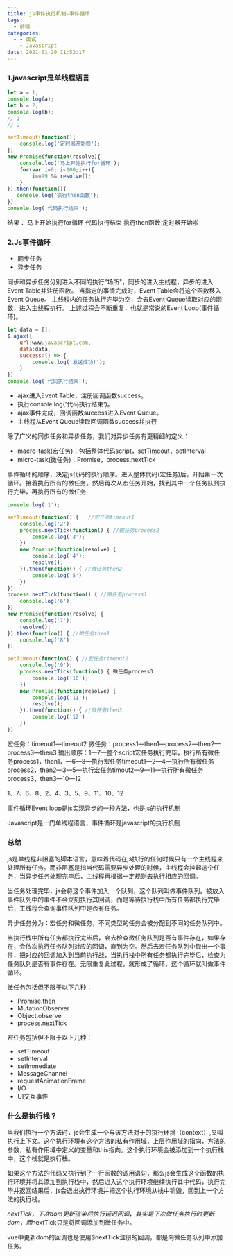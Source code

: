 ```yaml
---
title: js事件执行机制-事件循环
tags:
  - 前端
categories:
  - - 面试
    - Javascript
date: 2021-01-20 11:52:17
---
```


### 1.javascript是单线程语言

```javascript
let a = 1;
console.log(a);
let b = 2;
console.log(b);
// 1
// 2

setTimeout(function(){
    console.log('定时器开始啦');
})
new Promise(function(resolve){
    console.log('马上开始执行for循环');
    for(var i=0; i<100;i++){
        i==99 && resolve();
    }
}).then(function(){
   console.log('执行then函数');
});
console.log('代码执行结束');
```

结果：
马上开始执行for循环
代码执行结束
执行then函数
定时器开始啦

### 2.Js事件循环

+ 同步任务
+ 异步任务

同步和异步任务分别进入不同的执行"场所"，同步的进入主线程，异步的进入Event Table并注册函数。
当指定的事情完成时，Event Table会将这个函数移入Event Queue。
主线程内的任务执行完毕为空，会去Event Queue读取对应的函数，进入主线程执行。
上述过程会不断重复，也就是常说的Event Loop(事件循环)。

```javascript
let data = [];
$.ajax({
    url:www.javascript.com,
    data:data,
    success:() => {
        console.log('发送成功!');
    }
})
console.log('代码执行结束');
```

+ ajax进入Event Table，注册回调函数success。
+ 执行console.log('代码执行结束')。
+ ajax事件完成，回调函数success进入Event Queue。
+ 主线程从Event Queue读取回调函数success并执行

除了广义的同步任务和异步任务，我们对异步任务有更精细的定义：

+ macro-task(宏任务)：包括整体代码script，setTimeout，setInterval
+ micro-task(微任务)：Promise，process.nextTick

事件循环的顺序，决定js代码的执行顺序。进入整体代码(宏任务)后，开始第一次循环。接着执行所有的微任务。然后再次从宏任务开始，找到其中一个任务队列执行完毕，再执行所有的微任务

```javascript
console.log('1');

setTimeout(function() {   //宏任务timeout1
    console.log('2');
    process.nextTick(function() { //微任务process2
        console.log('3');
    })
    new Promise(function(resolve) {
        console.log('4');
        resolve();
    }).then(function() { //微任务then2
        console.log('5')
    })
})
process.nextTick(function() { //微任务process1
    console.log('6');
})
new Promise(function(resolve) {
    console.log('7');
    resolve();
}).then(function() { //微任务then1
    console.log('8')
})

setTimeout(function() { //宏任务timeout2
    console.log('9');
    process.nextTick(function() { 微任务process3
        console.log('10');
    })
    new Promise(function(resolve) {
        console.log('11');
        resolve();
    }).then(function() { //微任务then3
        console.log('12')
    })
})
```

宏任务：timeout1—timeout2
微任务：process1—then1—process2—then2—process3—then3
输出顺序：1—7—整个script宏任务执行完毕，执行所有微任务process1，then1，—6—8—执行宏任务timeout1—2—4—执行所有微任务process2，then2—3—5—执行宏任务timout2—9—11—执行所有微任务process3，then3—10—12

1、7、6、8、2、4、3、5、9、11、10、12

事件循环Event loop是js实现异步的一种方法，也是js的执行机制

Javascript是一门单线程语言，事件循环是javascript的执行机制

### 总结

js是单线程非阻塞的脚本语言，意味着代码在js执行的任何时候只有一个主线程来处理所有任务。而非阻塞是指当代码需要异步处理的时候，主线程会挂起这个任务，当异步任务处理完毕后，主线程再根据一定规则去执行相应的回调。

当任务处理完毕，js会将这个事件加入一个队列，这个队列叫做事件队列。被放入事件队列中的事件不会立刻执行其回调，而是等待执行栈中所有任务都执行完毕后，主线程会查询事件队列中是否有任务。

异步任务分为：宏任务和微任务，不同类型的任务会被分配到不同的任务队列中。

当执行栈中所有任务都执行完毕后，会去检查微任务队列是否有事件存在，如果存在，会依次执行任务队列对应的回调，直到为空。然后去宏任务队列中取出一个事件，把对应的回调加入到当前执行战，当执行栈中所有任务都执行完毕后，检查为任务队列是否有事件存在。无限重复此过程，就形成了循环，这个循环就叫做事件循环。

微任务包括但不限于以下几种：

+ Promise.then
+ MutationObserver
+ Object.observe
+ process.nextTick

宏任务包括但不限于以下几种：

+ setTimeout
+ setInterval
+ setImmediate
+ MessageChannel
+ requestAnimationFrame
+ I/O
+ UI交互事件

### 什么是执行栈？

当我们执行一个方法时，js会生成一个与该方法对于的执行环境（context）,又叫执行上下文。这个执行环境有这个方法的私有作用域，上层作用域的指向，方法的参数，私有作用域中定义的变量和this指向。这个执行环境会被添加到一个执行栈中，这个栈就是执行栈。

如果这个方法的代码又执行到了一行函数的调用语句，那么js会生成这个函数的执行环境并将其添加到执行栈中，然后进入这个执行环境继续执行其中代码，执行完毕并返回结果后，js会退出执行环境并把这个执行环境从栈中销毁，回到上一个方法的执行栈。

$nextTick，下次dom更新渲染后执行延迟回调，其实是下次微任务执行时更新dom，而$nextTick只是将回调添加到微任务中。

vue中更新dom的回调也是使用$nextTick注册的回调，都是向微任务队列中添加任务。